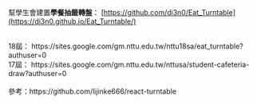 幫學生會建置<strong>學餐抽籤轉盤</strong>：
[https://github.com/di3n0/Eat_Turntable](https://di3n0.github.io/Eat_Turntable/)




<br>
18屆：
https://sites.google.com/gm.nttu.edu.tw/nttu18sa/eat_turntable?authuser=0 <br>
17屆：
https://sites.google.com/gm.nttu.edu.tw/nttusa/student-cafeteria-draw?authuser=0
<br>

<br>
參考：https://github.com/lijinke666/react-turntable
